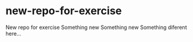 # new-repo-for-exercise
New repo for exercise
Something new
Something new
Something diferent here...